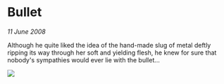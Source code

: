 # Bullet

_11 June 2008_

Although he quite liked the idea of the hand-made slug of metal deftly ripping its way through her soft and yielding flesh, he knew for sure that nobody's sympathies would ever lie with the bullet...

![](/images/b28.gif)
